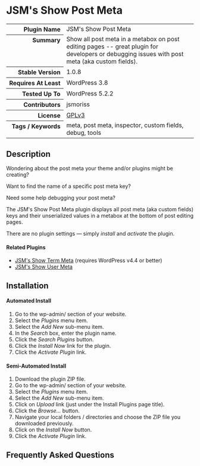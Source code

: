 <h1>JSM&#039;s Show Post Meta</h1>

<table>
<tr><th align="right" valign="top" nowrap>Plugin Name</th><td>JSM&#039;s Show Post Meta</td></tr>
<tr><th align="right" valign="top" nowrap>Summary</th><td>Show all post meta in a metabox on post editing pages -- great plugin for developers or debugging issues with post meta (aka custom fields).</td></tr>
<tr><th align="right" valign="top" nowrap>Stable Version</th><td>1.0.8</td></tr>
<tr><th align="right" valign="top" nowrap>Requires At Least</th><td>WordPress 3.8</td></tr>
<tr><th align="right" valign="top" nowrap>Tested Up To</th><td>WordPress 5.2.2</td></tr>
<tr><th align="right" valign="top" nowrap>Contributors</th><td>jsmoriss</td></tr>
<tr><th align="right" valign="top" nowrap>License</th><td><a href="https://www.gnu.org/licenses/gpl.txt">GPLv3</a></td></tr>
<tr><th align="right" valign="top" nowrap>Tags / Keywords</th><td>meta, post meta, inspector, custom fields, debug, tools</td></tr>
</table>

<h2>Description</h2>

<p>Wondering about the post meta your theme and/or plugins might be creating?</p>

<p>Want to find the name of a specific post meta key?</p>

<p>Need some help debugging your post meta?</p>

<p>The JSM's Show Post Meta plugin displays all post meta (aka custom fields) keys and their unserialized values in a metabox at the bottom of post editing pages.</p>

<p>There are no plugin settings &mdash; simply <em>install</em> and <em>activate</em> the plugin.</p>

<h4>Related Plugins</h4>

<ul>
<li><a href="https://wordpress.org/plugins/jsm-show-term-meta/">JSM's Show Term Meta</a> (requires WordPress v4.4 or better)</li>
<li><a href="https://wordpress.org/plugins/jsm-show-user-meta/">JSM's Show User Meta</a></li>
</ul>


<h2>Installation</h2>

<h4>Automated Install</h4>

<ol>
<li>Go to the wp-admin/ section of your website.</li>
<li>Select the <em>Plugins</em> menu item.</li>
<li>Select the <em>Add New</em> sub-menu item.</li>
<li>In the <em>Search</em> box, enter the plugin name.</li>
<li>Click the <em>Search Plugins</em> button.</li>
<li>Click the <em>Install Now</em> link for the plugin.</li>
<li>Click the <em>Activate Plugin</em> link.</li>
</ol>

<h4>Semi-Automated Install</h4>

<ol>
<li>Download the plugin ZIP file.</li>
<li>Go to the wp-admin/ section of your website.</li>
<li>Select the <em>Plugins</em> menu item.</li>
<li>Select the <em>Add New</em> sub-menu item.</li>
<li>Click on <em>Upload</em> link (just under the Install Plugins page title).</li>
<li>Click the <em>Browse...</em> button.</li>
<li>Navigate your local folders / directories and choose the ZIP file you downloaded previously.</li>
<li>Click on the <em>Install Now</em> button.</li>
<li>Click the <em>Activate Plugin</em> link.</li>
</ol>


<h2>Frequently Asked Questions</h2>




